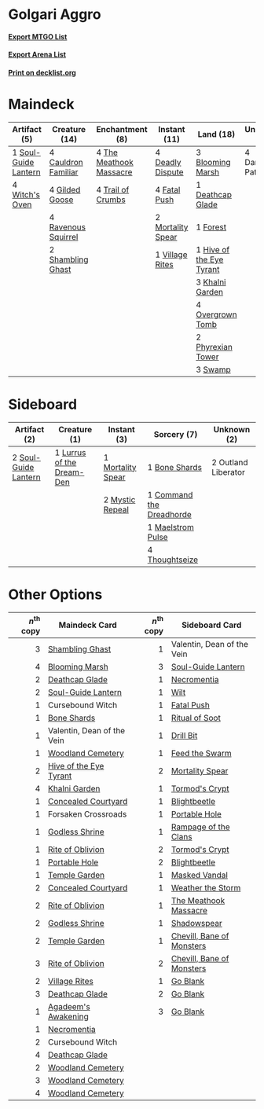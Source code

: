# Golgari Aggro

#### [Export MTGO List](../collection/Golgari%20Aggro/Golgari%20Aggro.txt)
#### [Export Arena List](../collection/Golgari%20Aggro/Golgari%20Aggro_arena.txt)
#### [Print on decklist.org](http://decklist.org/?deckmain=3%09Blooming%20Marsh%0A4%09Cauldron%20Familiar%0A4%09Darkbore%20Pathway%0A4%09Deadly%20Dispute%0A1%09Deathcap%20Glade%0A4%09Fatal%20Push%0A1%09Forest%0A4%09Gilded%20Goose%0A1%09Hive%20of%20the%20Eye%20Tyrant%0A3%09Khalni%20Garden%0A2%09Mortality%20Spear%0A4%09Overgrown%20Tomb%0A2%09Phyrexian%20Tower%0A4%09Ravenous%20Squirrel%0A2%09Shambling%20Ghast%0A1%09Soul-Guide%20Lantern%0A3%09Swamp%0A4%09The%20Meathook%20Massacre%0A4%09Trail%20of%20Crumbs%0A1%09Village%20Rites%0A4%09Witch's%20Oven&deckside=1%09Bone%20Shards%0A1%09Command%20the%20Dreadhorde%0A1%09Lurrus%20of%20the%20Dream-Den%0A1%09Maelstrom%20Pulse%0A1%09Mortality%20Spear%0A2%09Mystic%20Repeal%0A2%09Outland%20Liberator%0A2%09Soul-Guide%20Lantern%0A4%09Thoughtseize)
# Maindeck

|                                         Artifact (5)                                          |                                        Creature (14)                                         |                                         Enchantment (8)                                          |                                        Instant (11)                                        |                                             Land (18)                                             |   Unknown (4)    |
|-----------------------------------------------------------------------------------------------|----------------------------------------------------------------------------------------------|--------------------------------------------------------------------------------------------------|--------------------------------------------------------------------------------------------|---------------------------------------------------------------------------------------------------|------------------|
|1 [Soul-Guide Lantern](http://gatherer.wizards.com/Pages/Card/Details.aspx?multiverseid=476488)|4 [Cauldron Familiar](http://gatherer.wizards.com/Pages/Card/Details.aspx?multiverseid=473043)|4 [The Meathook Massacre](http://gatherer.wizards.com/Pages/Card/Details.aspx?multiverseid=534886)|4 [Deadly Dispute](http://gatherer.wizards.com/Pages/Card/Details.aspx?multiverseid=527381) |3 [Blooming Marsh](http://gatherer.wizards.com/Pages/Card/Details.aspx?multiverseid=417816)        |4 Darkbore Pathway|
|4 [Witch's Oven](http://gatherer.wizards.com/Pages/Card/Details.aspx?multiverseid=473199)      |4 [Gilded Goose](http://gatherer.wizards.com/Pages/Card/Details.aspx?multiverseid=473122)     |4 [Trail of Crumbs](http://gatherer.wizards.com/Pages/Card/Details.aspx?multiverseid=473141)      |4 [Fatal Push](http://gatherer.wizards.com/Pages/Card/Details.aspx?multiverseid=423724)     |1 [Deathcap Glade](http://gatherer.wizards.com/Pages/Card/Details.aspx?multiverseid=541137)        |                  |
|                                                                                               |4 [Ravenous Squirrel](http://gatherer.wizards.com/Pages/Card/Details.aspx?multiverseid=522287)|                                                                                                  |2 [Mortality Spear](http://gatherer.wizards.com/Pages/Card/Details.aspx?multiverseid=513699)|1 [Forest](http://gatherer.wizards.com/Pages/Card/Details.aspx?multiverseid=439860)                |                  |
|                                                                                               |2 [Shambling Ghast](http://gatherer.wizards.com/Pages/Card/Details.aspx?multiverseid=527406)  |                                                                                                  |1 [Village Rites](http://gatherer.wizards.com/Pages/Card/Details.aspx?multiverseid=485449)  |1 [Hive of the Eye Tyrant](http://gatherer.wizards.com/Pages/Card/Details.aspx?multiverseid=527545)|                  |
|                                                                                               |                                                                                              |                                                                                                  |                                                                                            |3 [Khalni Garden](http://gatherer.wizards.com/Pages/Card/Details.aspx?multiverseid=220535)         |                  |
|                                                                                               |                                                                                              |                                                                                                  |                                                                                            |4 [Overgrown Tomb](http://gatherer.wizards.com/Pages/Card/Details.aspx?multiverseid=405103)        |                  |
|                                                                                               |                                                                                              |                                                                                                  |                                                                                            |2 [Phyrexian Tower](http://gatherer.wizards.com/Pages/Card/Details.aspx?multiverseid=456844)       |                  |
|                                                                                               |                                                                                              |                                                                                                  |                                                                                            |3 [Swamp](http://gatherer.wizards.com/Pages/Card/Details.aspx?multiverseid=439858)                 |                  |


# Sideboard

|                                         Artifact (2)                                          |                                            Creature (1)                                            |                                        Instant (3)                                         |                                            Sorcery (7)                                            |    Unknown (2)    |
|-----------------------------------------------------------------------------------------------|----------------------------------------------------------------------------------------------------|--------------------------------------------------------------------------------------------|---------------------------------------------------------------------------------------------------|-------------------|
|2 [Soul-Guide Lantern](http://gatherer.wizards.com/Pages/Card/Details.aspx?multiverseid=476488)|1 [Lurrus of the Dream-Den](http://gatherer.wizards.com/Pages/Card/Details.aspx?multiverseid=479746)|1 [Mortality Spear](http://gatherer.wizards.com/Pages/Card/Details.aspx?multiverseid=513699)|1 [Bone Shards](http://gatherer.wizards.com/Pages/Card/Details.aspx?multiverseid=522152)           |2 Outland Liberator|
|                                                                                               |                                                                                                    |2 [Mystic Repeal](http://gatherer.wizards.com/Pages/Card/Details.aspx?multiverseid=476431)  |1 [Command the Dreadhorde](http://gatherer.wizards.com/Pages/Card/Details.aspx?multiverseid=461009)|                   |
|                                                                                               |                                                                                                    |                                                                                            |1 [Maelstrom Pulse](http://gatherer.wizards.com/Pages/Card/Details.aspx?multiverseid=180613)       |                   |
|                                                                                               |                                                                                                    |                                                                                            |4 [Thoughtseize](http://gatherer.wizards.com/Pages/Card/Details.aspx?multiverseid=438676)          |                   |


# Other Options

|*n*<sup>th</sup> copy|                                          Maindeck Card                                          |*n*<sup>th</sup> copy|                                           Sideboard Card                                           |
|--------------------:|-------------------------------------------------------------------------------------------------|--------------------:|----------------------------------------------------------------------------------------------------|
|                    3|[Shambling Ghast](http://gatherer.wizards.com/Pages/Card/Details.aspx?multiverseid=527406)       |                    1|Valentin, Dean of the Vein                                                                          |
|                    4|[Blooming Marsh](http://gatherer.wizards.com/Pages/Card/Details.aspx?multiverseid=417816)        |                    3|[Soul-Guide Lantern](http://gatherer.wizards.com/Pages/Card/Details.aspx?multiverseid=476488)       |
|                    2|[Deathcap Glade](http://gatherer.wizards.com/Pages/Card/Details.aspx?multiverseid=541137)        |                    1|[Necromentia](http://gatherer.wizards.com/Pages/Card/Details.aspx?multiverseid=485439)              |
|                    2|[Soul-Guide Lantern](http://gatherer.wizards.com/Pages/Card/Details.aspx?multiverseid=476488)    |                    1|[Wilt](http://gatherer.wizards.com/Pages/Card/Details.aspx?multiverseid=479696)                     |
|                    1|Cursebound Witch                                                                                 |                    1|[Fatal Push](http://gatherer.wizards.com/Pages/Card/Details.aspx?multiverseid=423724)               |
|                    1|[Bone Shards](http://gatherer.wizards.com/Pages/Card/Details.aspx?multiverseid=522152)           |                    1|[Ritual of Soot](http://gatherer.wizards.com/Pages/Card/Details.aspx?multiverseid=452834)           |
|                    1|Valentin, Dean of the Vein                                                                       |                    1|[Drill Bit](http://gatherer.wizards.com/Pages/Card/Details.aspx?multiverseid=457217)                |
|                    1|[Woodland Cemetery](http://gatherer.wizards.com/Pages/Card/Details.aspx?multiverseid=443136)     |                    1|[Feed the Swarm](http://gatherer.wizards.com/Pages/Card/Details.aspx?multiverseid=491737)           |
|                    2|[Hive of the Eye Tyrant](http://gatherer.wizards.com/Pages/Card/Details.aspx?multiverseid=527545)|                    2|[Mortality Spear](http://gatherer.wizards.com/Pages/Card/Details.aspx?multiverseid=513699)          |
|                    4|[Khalni Garden](http://gatherer.wizards.com/Pages/Card/Details.aspx?multiverseid=220535)         |                    1|[Tormod's Crypt](http://gatherer.wizards.com/Pages/Card/Details.aspx?multiverseid=389723)           |
|                    1|[Concealed Courtyard](http://gatherer.wizards.com/Pages/Card/Details.aspx?multiverseid=417818)   |                    1|[Blightbeetle](http://gatherer.wizards.com/Pages/Card/Details.aspx?multiverseid=466841)             |
|                    1|Forsaken Crossroads                                                                              |                    1|[Portable Hole](http://gatherer.wizards.com/Pages/Card/Details.aspx?multiverseid=527320)            |
|                    1|[Godless Shrine](http://gatherer.wizards.com/Pages/Card/Details.aspx?multiverseid=405099)        |                    1|[Rampage of the Clans](http://gatherer.wizards.com/Pages/Card/Details.aspx?multiverseid=457278)     |
|                    1|[Rite of Oblivion](http://gatherer.wizards.com/Pages/Card/Details.aspx?multiverseid=535033)      |                    2|[Tormod's Crypt](http://gatherer.wizards.com/Pages/Card/Details.aspx?multiverseid=389723)           |
|                    1|[Portable Hole](http://gatherer.wizards.com/Pages/Card/Details.aspx?multiverseid=527320)         |                    2|[Blightbeetle](http://gatherer.wizards.com/Pages/Card/Details.aspx?multiverseid=466841)             |
|                    1|[Temple Garden](http://gatherer.wizards.com/Pages/Card/Details.aspx?multiverseid=405112)         |                    1|[Masked Vandal](http://gatherer.wizards.com/Pages/Card/Details.aspx?multiverseid=503800)            |
|                    2|[Concealed Courtyard](http://gatherer.wizards.com/Pages/Card/Details.aspx?multiverseid=417818)   |                    1|[Weather the Storm](http://gatherer.wizards.com/Pages/Card/Details.aspx?multiverseid=464140)        |
|                    2|[Rite of Oblivion](http://gatherer.wizards.com/Pages/Card/Details.aspx?multiverseid=535033)      |                    1|[The Meathook Massacre](http://gatherer.wizards.com/Pages/Card/Details.aspx?multiverseid=534886)    |
|                    2|[Godless Shrine](http://gatherer.wizards.com/Pages/Card/Details.aspx?multiverseid=405099)        |                    1|[Shadowspear](http://gatherer.wizards.com/Pages/Card/Details.aspx?multiverseid=476487)              |
|                    2|[Temple Garden](http://gatherer.wizards.com/Pages/Card/Details.aspx?multiverseid=405112)         |                    1|[Chevill, Bane of Monsters](http://gatherer.wizards.com/Pages/Card/Details.aspx?multiverseid=479701)|
|                    3|[Rite of Oblivion](http://gatherer.wizards.com/Pages/Card/Details.aspx?multiverseid=535033)      |                    2|[Chevill, Bane of Monsters](http://gatherer.wizards.com/Pages/Card/Details.aspx?multiverseid=479701)|
|                    2|[Village Rites](http://gatherer.wizards.com/Pages/Card/Details.aspx?multiverseid=485449)         |                    1|[Go Blank](http://gatherer.wizards.com/Pages/Card/Details.aspx?multiverseid=513549)                 |
|                    3|[Deathcap Glade](http://gatherer.wizards.com/Pages/Card/Details.aspx?multiverseid=541137)        |                    2|[Go Blank](http://gatherer.wizards.com/Pages/Card/Details.aspx?multiverseid=513549)                 |
|                    1|[Agadeem's Awakening](http://gatherer.wizards.com/Pages/Card/Details.aspx?multiverseid=491723)   |                    3|[Go Blank](http://gatherer.wizards.com/Pages/Card/Details.aspx?multiverseid=513549)                 |
|                    1|[Necromentia](http://gatherer.wizards.com/Pages/Card/Details.aspx?multiverseid=485439)           |                     |                                                                                                    |
|                    2|Cursebound Witch                                                                                 |                     |                                                                                                    |
|                    4|[Deathcap Glade](http://gatherer.wizards.com/Pages/Card/Details.aspx?multiverseid=541137)        |                     |                                                                                                    |
|                    2|[Woodland Cemetery](http://gatherer.wizards.com/Pages/Card/Details.aspx?multiverseid=443136)     |                     |                                                                                                    |
|                    3|[Woodland Cemetery](http://gatherer.wizards.com/Pages/Card/Details.aspx?multiverseid=443136)     |                     |                                                                                                    |
|                    4|[Woodland Cemetery](http://gatherer.wizards.com/Pages/Card/Details.aspx?multiverseid=443136)     |                     |                                                                                                    |

